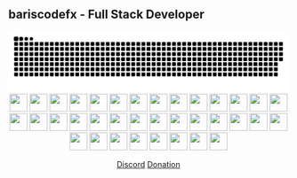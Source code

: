 <h2>bariscodefx - Full Stack Developer</h2>

<div align="center">

<picture>
  <source media="(prefers-color-scheme: dark)" srcset="https://raw.githubusercontent.com/bariscodefxy/bariscodefxy/output/github-contribution-grid-snake-dark.svg" />
  <source media="(prefers-color-scheme: light)" srcset="https://raw.githubusercontent.com/bariscodefxy/bariscodefxy/output/github-contribution-grid-snake.svg" />
  <img alt="github-snake" src="https://raw.githubusercontent.com/bariscodefxy/bariscodefxy/output/github-contribution-grid-snake.svg" />
</picture>
  
<br>

<img src="https://cdn.jsdelivr.net/gh/devicons/devicon/icons/wordpress/wordpress-original.svg" width=32 height=32 />
<img src="https://cdn.jsdelivr.net/gh/devicons/devicon/icons/php/php-original.svg" width=32 height=32 />
<img src="https://cdn.jsdelivr.net/gh/devicons/devicon/icons/phpstorm/phpstorm-original.svg" width=32 height=32 />
<img src="https://cdn.jsdelivr.net/gh/devicons/devicon/icons/visualstudio/visualstudio-plain.svg" width=32 height=32 />
<img src="https://cdn.jsdelivr.net/gh/devicons/devicon/icons/git/git-original.svg" width=32 height=32 />
<img src="https://cdn.jsdelivr.net/gh/devicons/devicon/icons/github/github-original.svg" width=32 height=32 />
<img src="https://cdn.jsdelivr.net/gh/devicons/devicon/icons/html5/html5-original-wordmark.svg" width=32 height=32 />
<img src="https://cdn.jsdelivr.net/gh/devicons/devicon/icons/css3/css3-original-wordmark.svg" width=32 height=32 />
<img src="https://cdn.jsdelivr.net/gh/devicons/devicon/icons/aarch64/aarch64-original.svg" width=32 height=32 />
<img src="https://cdn.jsdelivr.net/gh/devicons/devicon/icons/symfony/symfony-original.svg" width=32 height=32 />
<img src="https://cdn.jsdelivr.net/gh/devicons/devicon/icons/ssh/ssh-original-wordmark.svg" width=32 height=32 />
<img src="https://cdn.jsdelivr.net/gh/devicons/devicon/icons/filezilla/filezilla-plain.svg" width=32 height=32 />
<img src="https://cdn.jsdelivr.net/gh/devicons/devicon/icons/putty/putty-original.svg" width=32 height=32 />
<img src="https://cdn.jsdelivr.net/gh/devicons/devicon/icons/docker/docker-original-wordmark.svg" width=32 height=32 />
<img src="https://cdn.jsdelivr.net/gh/devicons/devicon/icons/javascript/javascript-original.svg" width=32 height=32 />
<img src="https://cdn.jsdelivr.net/gh/devicons/devicon/icons/composer/composer-original.svg" width=32 height=32 />
<img src="https://cdn.jsdelivr.net/gh/devicons/devicon/icons/npm/npm-original-wordmark.svg" width=32 height=32 />
<img src="https://cdn.jsdelivr.net/gh/devicons/devicon/icons/python/python-original.svg" width=32 height=32 />
<img src="https://cdn.jsdelivr.net/gh/devicons/devicon/icons/nodejs/nodejs-original.svg" width=32 height=32 />
<img src="https://cdn.jsdelivr.net/gh/devicons/devicon/icons/apache/apache-original-wordmark.svg" width=32 height=32 />
<img src="https://cdn.jsdelivr.net/gh/devicons/devicon/icons/heroku/heroku-original.svg" width=32 height=32 />
<img src="https://cdn.jsdelivr.net/gh/devicons/devicon/icons/bash/bash-original.svg" width=32 height=32 />
<img src="https://cdn.jsdelivr.net/gh/devicons/devicon/icons/bootstrap/bootstrap-original.svg" width=32 height=32 />
<img src="https://cdn.jsdelivr.net/gh/devicons/devicon/icons/c/c-original.svg" width=32 height=32 />
<img src="https://cdn.jsdelivr.net/gh/devicons/devicon/icons/cplusplus/cplusplus-original.svg" width=32 height=32 />
<img src="https://cdn.jsdelivr.net/gh/devicons/devicon/icons/csharp/csharp-original.svg" width=32 height=32 />
<img src="https://cdn.jsdelivr.net/gh/devicons/devicon/icons/debian/debian-original-wordmark.svg" width=32 height=32 />
<img src="https://cdn.jsdelivr.net/gh/devicons/devicon/icons/doctrine/doctrine-original.svg" width=32 height=32 />
<img src="https://cdn.jsdelivr.net/gh/devicons/devicon/icons/gimp/gimp-original-wordmark.svg" width=32 height=32 />
<img src="https://cdn.jsdelivr.net/gh/devicons/devicon/icons/jquery/jquery-original.svg" width=32 height=32 />
<img src="https://cdn.jsdelivr.net/gh/devicons/devicon/icons/linux/linux-original.svg" width=32 height=32 />
<img src="https://cdn.jsdelivr.net/gh/devicons/devicon/icons/markdown/markdown-original.svg" width=32 height=32 />
<img src="https://cdn.jsdelivr.net/gh/devicons/devicon/icons/mysql/mysql-original.svg" width=32 height=32 />
<img src="https://cdn.jsdelivr.net/gh/devicons/devicon/icons/sqlite/sqlite-original-wordmark.svg" width=32 height=32 />
<img src="https://cdn.jsdelivr.net/gh/devicons/devicon/icons/ubuntu/ubuntu-plain.svg" width=32 height=32 />
<img src="https://cdn.jsdelivr.net/gh/devicons/devicon/icons/vim/vim-original.svg" width=32 height=32 />

<br>

[Discord](https://discord.com/users/1070861787412561991)
<a href="https://www.buymeacoffee.com/bariscodefx">Donation</a>

</div>
